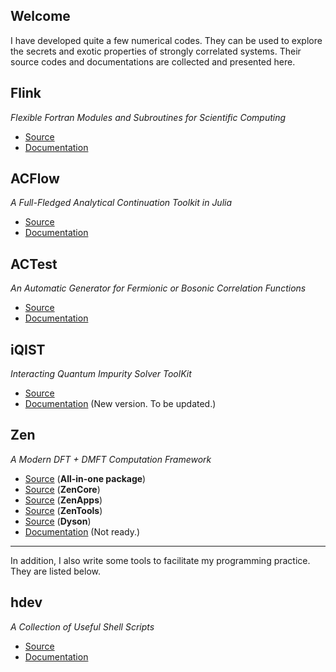 ## Welcome

I have developed quite a few numerical codes. They can be used to explore the secrets and exotic properties of strongly correlated systems. Their source codes and documentations are collected and presented here.

## Flink

*Flexible Fortran Modules and Subroutines for Scientific Computing*

* [Source](https://github.com/huangli712/Flink)
* [Documentation](projects/flink/index.html)

## ACFlow

*A Full-Fledged Analytical Continuation Toolkit in Julia*

* [Source](https://github.com/huangli712/ACFlow)
* [Documentation](projects/acflow/index.html)

## ACTest

*An Automatic Generator for Fermionic or Bosonic Correlation Functions*

* [Source](https://github.com/huangli712/ACTest)
* [Documentation](projects/actest/index.html)

## iQIST

*Interacting Quantum Impurity Solver ToolKit*

* [Source](https://github.com/huangli712/iQIST)
* [Documentation](projects/iqist_new/index.html) (New version. To be updated.)

## Zen

*A Modern DFT + DMFT Computation Framework*

* [Source](https://github.com/huangli712/Zen) (**All-in-one package**)
* [Source](https://github.com/huangli712/ZenCore) (**ZenCore**)
* [Source](https://github.com/huangli712/ZenApps) (**ZenApps**)
* [Source](https://github.com/huangli712/ZenTools) (**ZenTools**)
* [Source](https://github.com/huangli712/Dyson) (**Dyson**)
* [Documentation](projects/zen/index.html) (Not ready.)

---

In addition, I also write some tools to facilitate my programming practice. They are listed below.

## hdev

*A Collection of Useful Shell Scripts*

* [Source](https://github.com/huangli712/hdev)
* [Documentation](projects/hdev/index.html)
